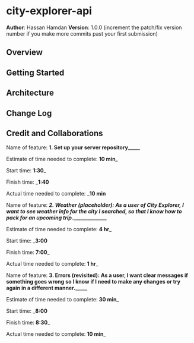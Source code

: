 # city-explorer-api


**Author**: Hassan Hamdan
**Version**: 1.0.0 (increment the patch/fix version number if you make more commits past your first submission)

## Overview
<!-- Provide a high level overview of what this application is and why you are building it, beyond the fact that it's an assignment for this class. (i.e. What's your problem domain?) -->

## Getting Started
<!-- What are the steps that a user must take in order to build this app on their own machine and get it running? -->

## Architecture
<!-- Provide a detailed description of the application design. What technologies (languages, libraries, etc) you're using, and any other relevant design information. -->

## Change Log
<!-- Use this area to document the iterative changes made to your application as each feature is successfully implemented. Use time stamps. Here's an example:

01-01-2001 4:59pm - Application now has a fully-functional express server, with a GET route for the location resource. -->

## Credit and Collaborations
<!-- Give credit (and a link) to other people or resources that helped you build this application. -->


Name of feature: ____1. Set up your server repository_________

Estimate of time needed to complete: __10 min___

Start time: __1:30___

Finish time: ___1:40__

Actual time needed to complete: ___10 min__



Name of feature: _________2. Weather (placeholder): As a user of City Explorer, I want to see weather info for the city I searched, so that I know how to pack for an upcoming trip._______________________

Estimate of time needed to complete: __4 hr___

Start time: ___3:00__

Finish time: __7:00___

Actual time needed to complete: __1 hr___


Name of feature: ______3. Errors (revisited): As a user, I want clear messages if something goes wrong so I know if I need to make any changes or try again in a different manner.___________

Estimate of time needed to complete: __30 min___

Start time: ___8:00__

Finish time: __8:30___

Actual time needed to complete: __10 min___

